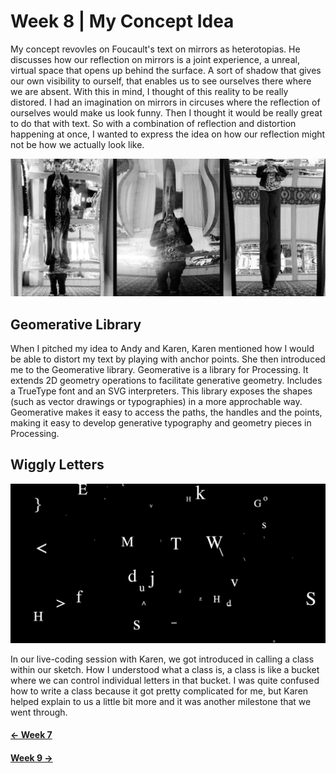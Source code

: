 # Week 8 | My Concept Idea
My concept revovles on Foucault's text on mirrors as heterotopias. He discusses how our reflection on mirrors is a joint experience, a unreal, virtual space that opens up behind the surface. A sort of shadow that gives our own visibility to ourself, that enables us to see ourselves there where we are absent. With this in mind, I thought of this reality to be really distored. I had an imagination on mirrors in circuses where the reflection of ourselves would make us look funny. Then I thought it would be really great to do that with text. So with a combination of reflection and distortion happening at once, I wanted to express the idea on how our reflection might not be how we actually look like.

<img src = "mirrors.JPG">

## Geomerative Library
When I pitched my idea to Andy and Karen, Karen mentioned how I would be able to distort my text by playing with anchor points. She then introduced me to the Geomerative library. Geomerative is a library for Processing. It extends 2D geometry operations to facilitate generative geometry. Includes a TrueType font and an SVG interpreters. This library exposes the shapes (such as vector drawings or typographies) in a more approchable way. Geomerative makes it easy to access the paths, the handles and the points, making it easy to develop generative typography and geometry pieces in Processing.


## Wiggly Letters
<img src = "wigglyletters.JPG"> 

In our live-coding session with Karen, we got introduced in calling a class within our sketch. How I understood what a class is, a class is like a bucket where we can control individual letters in that bucket. I was quite confused how to write a class because it got pretty complicated for me, but Karen helped explain to us a little bit more and it was another milestone that we went through. 

#### [<- Week 7](https://github.com/natnathania/Codewords-2020/blob/master/Week%207/readme.md)
#### [Week 9 ->](https://github.com/natnathania/Codewords-2020/blob/master/Week%209/readme.md)
